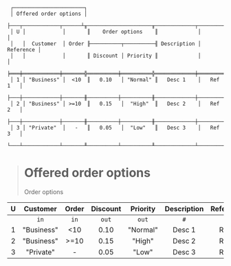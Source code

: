 ```text
 ┌───────────────────────┐
 │ Offered order options │
 ├───┬────────────┬──────┴╥─────────────────────╥─────────────┬───────────┐
 │ U │            │       ║    Order options    ║             │           │
 │   │  Customer  │ Order ╟──────────┬──────────╢ Description │ Reference │
 │   │            │       ║ Discount │ Priority ║             │           │
 ╞═══╪════════════╪═══════╬══════════╪══════════╬═════════════╪═══════════╡
 │ 1 │ "Business" │  <10  ║   0.10   │ "Normal" ║   Desc 1    │   Ref 1   │
 ├───┼────────────┼───────╫──────────┼──────────╫─────────────┼───────────┤
 │ 2 │ "Business" │ >=10  ║   0.15   │  "High"  ║   Desc 2    │   Ref 2   │
 ├───┼────────────┼───────╫──────────┼──────────╫─────────────┼───────────┤
 │ 3 │ "Private"  │   -   ║   0.05   │  "Low"   ║   Desc 3    │   Ref 3   │
 └───┴────────────┴───────╨──────────┴──────────╨─────────────┴───────────┘
```

> # Offered order options
> Order options
 
| U |  Customer  | Order | Discount | Priority | Description | Reference |
|:-:|:----------:|:-----:|:--------:|:--------:|:-----------:|:---------:|
|   |    `in`    | `in`  |  `out`   |  `out`   |     `#`     |    `#`    |
| 1 | "Business" |  <10  |   0.10   | "Normal" |   Desc 1    |   Ref 1   |
| 2 | "Business" | >=10  |   0.15   |  "High"  |   Desc 2    |   Ref 2   |
| 3 | "Private"  |   -   |   0.05   |  "Low"   |   Desc 3    |   Ref 3   |
